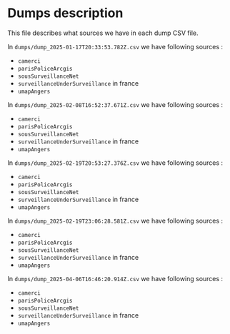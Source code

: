 # Dumps description

This file describes what sources we have in each dump CSV file.

In `dumps/dump_2025-01-17T20:33:53.782Z.csv` we have following sources :
 - `camerci`
 - `parisPoliceArcgis`
 - `sousSurveillanceNet`
 - `surveillanceUnderSurveillance` in france
 - `umapAngers`

In `dumps/dump_2025-02-08T16:52:37.671Z.csv` we have following sources :
 - `camerci`
 - `parisPoliceArcgis`
 - `sousSurveillanceNet`
 - `surveillanceUnderSurveillance` in france
 - `umapAngers`

In `dumps/dump_2025-02-19T20:53:27.376Z.csv` we have following sources :
 - `camerci`
 - `parisPoliceArcgis`
 - `sousSurveillanceNet`
 - `surveillanceUnderSurveillance` in france
 - `umapAngers`

In `dumps/dump_2025-02-19T23:06:28.581Z.csv` we have following sources :
 - `camerci`
 - `parisPoliceArcgis`
 - `sousSurveillanceNet`
 - `surveillanceUnderSurveillance` in france
 - `umapAngers`

In `dumps/dump_2025-04-06T16:46:20.914Z.csv` we have following sources :
 - `camerci`
 - `parisPoliceArcgis`
 - `sousSurveillanceNet`
 - `surveillanceUnderSurveillance` in france
 - `umapAngers`